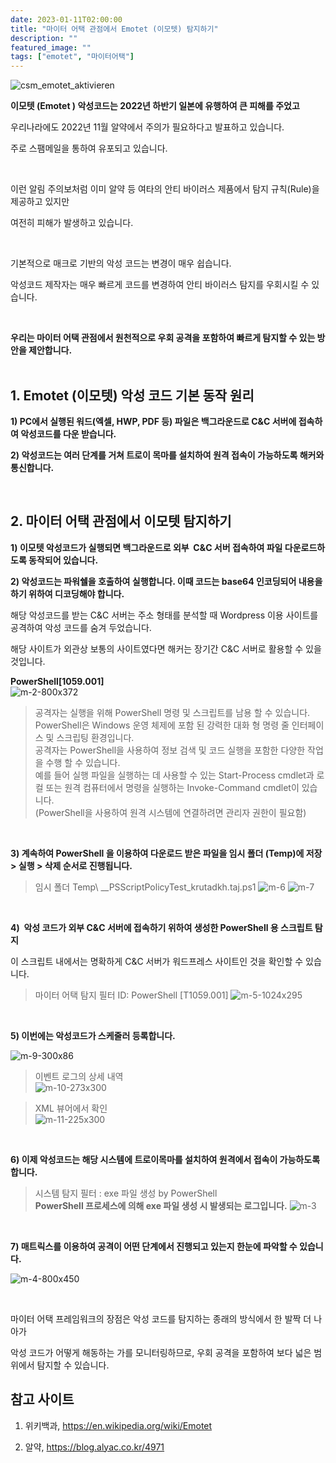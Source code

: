 ```yaml
---
date: 2023-01-11T02:00:00
title: "마이터 어택 관점에서 Emotet (이모텟) 탐지하기"
description: ""
featured_image: ""
tags: ["emotet", "마이터어택"]
---
```


![csm_emotet_aktivieren](https://github.com/user-attachments/assets/09d3c350-16ee-4ccf-9fb2-f3c4bb54d7de)


**이모텟 (Emotet ) 악성코드는 2022년 하반기 일본에 유행하여 큰 피해를 주었고**

우리나라에도 2022년 11월 알약에서 주의가 필요하다고 발표하고 있습니다.

주로 스팸메일을 통하여 유포되고 있습니다.

<br>

이런 알림 주의보처럼 이미 알약 등 여타의 안티 바이러스 제품에서 탐지 규칙(Rule)을 제공하고 있지만

여전히 피해가 발생하고 있습니다.

<br>

기본적으로 매크로 기반의 악성 코드는 변경이 매우 쉽습니다.

악성코드 제작자는 매우 빠르게 코드를 변경하여 안티 바이러스 탐지를 우회시킬 수 있습니다.

<br>

**우리는 마이터 어택 관점에서 원천적으로 우회 공격을 포함하여 빠르게 탐지할 수 있는 방안을 제안합니다.**
<br>
<br>

## 1. Emotet (이모텟) 악성 코드 기본 동작 원리

**1) PC에서 실행된 워드(엑셀, HWP, PDF 등) 파일은 백그라운드로 C&C 서버에 접속하여 악성코드를 다운 받습니다.**

**2) 악성코드는 여러 단계를 거쳐 트로이 목마를 설치하여 원격 접속이 가능하도록 해커와 통신합니다.**

<br>

## 2. 마이터 어택 관점에서 이모텟 탐지하기

**1) 이모텟 악성코드가 실행되면 백그라운드로 외부  C&C 서버 접속하여 파일 다운로드하도록 동작되어 있습니다.**
<br>

**2) 악성코드는 파워쉘을 호출하여 실행합니다. 이때 코드는 base64 인코딩되어 내용을 하기 위하여 디코딩해야 합니다.**

해당 악성코드를 받는 C&C 서버는 주소 형태를 분석할 때 Wordpress 이용 사이트를 공격하여 악성 코드를 숨겨 두었습니다.

해당 사이트가 외관상 보통의 사이트였다면 해커는 장기간 C&C 서버로 활용할 수 있을 것입니다.

**PowerShell[1059.001]** <br>
![m-2-800x372](https://github.com/user-attachments/assets/bf898135-6d43-4288-b0e5-4ebfe7995f40)
<br>
> 공격자는 실행을 위해 PowerShell 명령 및 스크립트를 남용 할 수 있습니다.<br>
> PowerShell은 Windows 운영 체제에 포함 된 강력한 대화 형 명령 줄 인터페이스 및 스크립팅 환경입니다.<br>
> 공격자는 PowerShell을 사용하여 정보 검색 및 코드 실행을 포함한 다양한 작업을 수행 할 수 있습니다.<br>
> 예를 들어 실행 파일을 실행하는 데 사용할 수 있는 Start-Process cmdlet과 로컬 또는 원격 컴퓨터에서 명령을 실행하는 Invoke-Command cmdlet이 있습니다.<br>
> (PowerShell을 사용하여 원격 시스템에 연결하려면 관리자 권한이 필요함)
<br>

**3) 계속하여 PowerShell 을 이용하여 다운로드 받은 파일을 임시 폴더 (Temp)에 저장 > 실행 > 삭제 순서로 진행됩니다.**

> 임시 폴더 Temp\ __PSScriptPolicyTest_krutadkh.taj.ps1
![m-6](https://github.com/user-attachments/assets/9644c444-42b0-4853-b9b6-b6dfbcce83d8)
![m-7](https://github.com/user-attachments/assets/6b163ed0-3015-4502-9a29-4762398b14da)

<br>

**4)  악성 코드가 외부 C&C 서버에 접속하기 위하여 생성한 PowerShell 용 스크립트 탐지**

이 스크립트 내에서는 명확하게 C&C 서버가 워드프레스 사이트인 것을 확인할 수 있습니다.

> 마이터 어택 탐지 필터 ID: PowerShell [T1059.001]
![m-5-1024x295](https://github.com/user-attachments/assets/4324b75e-3366-4838-8d1a-aaff3a81c0d0)

<br>

**5) 이번에는 악성코드가 스케줄러 등록합니다.**

![m-9-300x86](https://github.com/user-attachments/assets/1ef730eb-89ea-4982-9803-b8d67fba420b)<br>

> 이벤트 로그의 상세 내역<br>
![m-10-273x300](https://github.com/user-attachments/assets/453004ac-dd54-4a6a-a316-c389770fb370)

> XML 뷰어에서 확인<br>
![m-11-225x300](https://github.com/user-attachments/assets/899ec693-cb58-4743-bc32-5b37356c99a4)

<br>

**6) 이제 악성코드는 해당 시스템에 트로이목마를 설치하여 원격에서 접속이 가능하도록 합니다.**<br>
> 시스템 탐지 필터 : exe 파일 생성 by PowerShell <br>
> **PowerShell 프로세스에 의해 exe 파일 생성 시 발생되는 로그입니다.**
![m-3](https://github.com/user-attachments/assets/0b9e940d-b66a-4370-a362-e2bd40283e34)

<br>

**7) 매트릭스를 이용하여 공격이 어떤 단계에서 진행되고 있는지 한눈에 파악할 수 있습니다.**

![m-4-800x450](https://github.com/user-attachments/assets/6e9624b2-869e-484c-b0af-d17bafdb84e5)

<br>

마이터 어택 프레임워크의 장점은 악성 코드를 탐지하는 종래의 방식에서 한 발짝 더 나아가

악성 코드가 어떻게 해동하는 가를 모니터링하므로, 우회 공격을 포함하여 보다 넓은 범위에서 탐지할 수 있습니다.

## 참고 사이트

1. 위키백과, https://en.wikipedia.org/wiki/Emotet

2. 알약, https://blog.alyac.co.kr/4971



